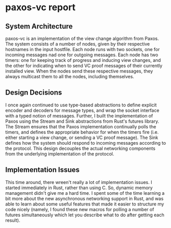 # paxos-vc report

## System Architecture

paxos-vc is an implementation of the view change algorithm from Paxos. The system consists of a number of nodes, given by their respective hostnames in the input hostfile. Each node runs with two sockets, one for incoming messages nad one for outgoing messages. Each node has two timers: one for keeping track of progress and inducing view changes, and the other for indicating when to send VC proof messages of their currently installed view. When the nodes send these respective messages, they always multicast them to all the nodes, including themselves.

## Design Decisions

I once again continued to use type-based abstractions to define explicit encoder and decoders for message types, and wrap the socket interface with a typed notion of messages. Further, I built the implementation of Paxos using the Stream and Sink abstractions from Rust's futures library. The Stream ensures that the Paxos implementation continually polls the timers, and defines the appropriate behavior for when the timers fire (i.e. either starting a view change, or sending a VC proof message). The Sink defines how the system should respond to incoming messages according to the protocol. This design decouples the actual networking components from the underlying implementation of the protocol.

## Implementation Issues

This time around, there wreen't really a lot of implementation issues. I started immediately in Rust, rather than using C. So, dynamic memory management didn't give me a hard time. I spent some of the time learning a bit more about the new asynchronous networking support in Rust, and was able to learn about some useful features that made it easier to structure my code nicely (namely, I found these new macros for polling a number of futures simultaneously which let you describe what to do after getting each result).
